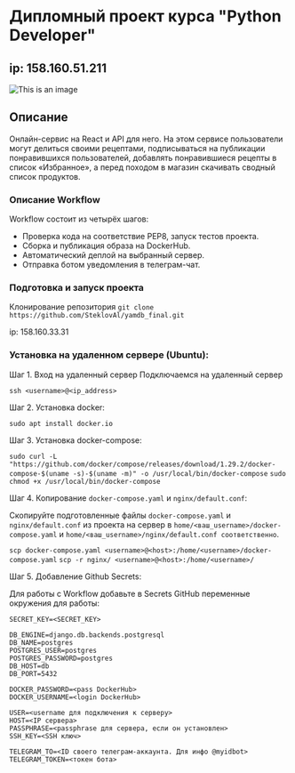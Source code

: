 # Дипломный проект курса "Python Developer"


## ip: 158.160.51.211

![This is an image](https://github.com/SteklovAl/yamdb_final/actions/workflows/yamdb_workflow.yml/badge.svg)


## Описание

Онлайн-сервис на React и API для него. На этом сервисе пользователи могут делиться своими рецептами, подписываться на публикации понравившихся пользователей, добавлять понравившиеся рецепты в список «Избранное», а перед походом в магазин скачивать сводный список продуктов.


### Описание Workflow

Workflow состоит из четырёх шагов:

- Проверка кода на соответствие PEP8, запуск тестов проекта.
- Сборка и публикация образа на DockerHub.
- Автоматический деплой на выбранный сервер.
- Отправка ботом уведомления в телеграм-чат.

### Подготовка и запуск проекта

Клонирование репозитория
`git clone https://github.com/SteklovAl/yamdb_final.git`

ip: 158.160.33.31

### Установка на удаленном сервере (Ubuntu):

Шаг 1. Вход на удаленный сервер
Подключаемся на удаленный сервер

`ssh <username>@<ip_address>`

Шаг 2. Установка docker:

`sudo apt install docker.io`

Шаг 3. Установка docker-compose:

`sudo curl -L "https://github.com/docker/compose/releases/download/1.29.2/docker-compose-$(uname -s)-$(uname -m)" -o /usr/local/bin/docker-compose`
`sudo chmod +x /usr/local/bin/docker-compose`

Шаг 4. Копирование `docker-compose.yaml` и `nginx/default.conf`:

Скопируйте подготовленные файлы `docker-compose.yaml` и `nginx/default.conf` из проекта на сервер в `home/<ваш_username>/docker-compose.yaml` и `home/<ваш_username>/nginx/default.conf соответственно`.

`scp docker-compose.yaml <username>@<host>:/home/<username>/docker-compose.yaml`
`scp -r nginx/ <username>@<host>:/home/<username>/`

Шаг 5. Добавление Github Secrets:

Для работы с Workflow добавьте в Secrets GitHub переменные окружения для работы:

```
SECRET_KEY=<SECRET_KEY>

DB_ENGINE=django.db.backends.postgresql
DB_NAME=postgres
POSTGRES_USER=postgres
POSTGRES_PASSWORD=postgres
DB_HOST=db
DB_PORT=5432

DOCKER_PASSWORD=<pass DockerHub>
DOCKER_USERNAME=<login DockerHub>

USER=<username для подключения к серверу>
HOST=<IP сервера>
PASSPHRASE=<passphrase для сервера, если он установлен>
SSH_KEY=<SSH ключ>

TELEGRAM_TO=<ID своего телеграм-аккаунта. Для инфо @myidbot>
TELEGRAM_TOKEN=<токен бота>
```
